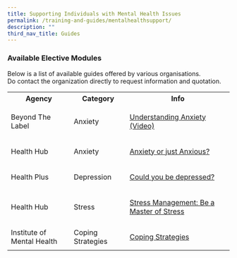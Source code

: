 ```yaml
---
title: Supporting Individuals with Mental Health Issues
permalink: /training-and-guides/mentalhealthsupport/
description: ""
third_nav_title: Guides
---
```

### Available Elective Modules</h3>
Below is a list of available guides offered by various organisations.<br>Do contact the organization directly to request information and quotation.

<div class="horizontal-scroll"><table width="100%">

  <tbody><tr>
    <th>Agency</th>
    <th>Category</th>
    <th>Info</th>
  </tr>

  <tr>
    <td>Beyond The Label</td>
    <td>Anxiety</td>
    <td>
			
[Understanding Anxiety (Video)](https://www.youtube.com/watch?v=eIUEWnExzt8&ab_channel=NationalCouncilofSocialService)
			
</td>
  </tr>
  <tr>
    <td>Health Hub</td>
    <td>Anxiety</td>
    <td>
			
[Anxiety or just Anxious?](https://www.healthhub.sg/a-z/diseases-and-conditions/705/anxiety-disorder-or-just-anxious)
			
</td>
  </tr>

<tr>
    <td>Health Plus</td>
    <td>Depression</td>
    <td>
			
[Could you be depressed?](https://beta.mountelizabeth.com.sg/healthplus/article/dealing-with-depression)
			
</td>
  </tr>		
		
<tr>
    <td>Health Hub</td>
    <td>Stress</td>
    <td>
			
[Stress Management: Be a Master of Stress](https://www.healthhub.sg/live-healthy/1182/be-a-master-of-stress)
			
</td>
  </tr>		
		
<tr>
    <td>Institute of Mental Health</td>
    <td>Coping Strategies</td>
    <td>
			
[Coping Strategies](https://www.imh.com.sg/CHAT/Documents/Downloads/Coping%20Strategies.pdf)
			
</td>
  </tr>				
</tbody></table></div>